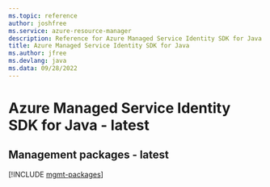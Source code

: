 ```yaml
---
ms.topic: reference
author: joshfree
ms.service: azure-resource-manager
description: Reference for Azure Managed Service Identity SDK for Java
title: Azure Managed Service Identity SDK for Java
ms.author: jfree
ms.devlang: java
ms.data: 09/28/2022
---
```

# Azure Managed Service Identity SDK for Java - latest

## Management packages - latest
[!INCLUDE [mgmt-packages](managed-service-identity-mgmt-index.md)]